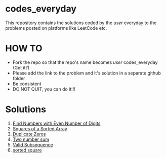 # codes_everyday
This repository contains the solutions coded by the _user_ everyday to the problems posted on platforms like LeetCode etc.

# HOW TO
- Fork the repo so that the repo's name becomes _user_ codes_everyday (Get it?)
- Please add the link to the problem and it's solution in a separate github folder
- Be consistent
- DO NOT QUIT, you can do it!!!
 
 # Solutions
 1. [Find Numbers with Even Number of Digits](https://github.com/Shivam-Bhardwaj/codes_everyday/tree/main/solutions/problem_1)
 2. [Squares of a Sorted Array](https://github.com/Shivam-Bhardwaj/codes_everyday/blob/main/solutions/problem_2/977.%20Squares%20of%20a%20Sorted%20Array)
 3. [Duplicate Zeros](https://github.com/Shivam-Bhardwaj/codes_everyday/blob/main/solutions/problem_3/solution.cpp)
 4. [Two number sum](https://github.com/Shivam-Bhardwaj/codes_everyday/blob/main/solutions/problem_4/Screenshot%20from%202022-05-24%2022-00-32.png)
 5. [Valid Subsequence](https://www.algoexpert.io/questions/validate-subsequence)
 6. [sorted square](https://www.algoexpert.io/questions/sorted-squared-array)